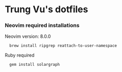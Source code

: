 # Trung Vu's dotfiles

### Neovim required installations

Neovim version: 8.0.0

```
  brew install ripgrep reattach-to-user-namespace
```

Ruby required

```
  gem install solargraph
```
